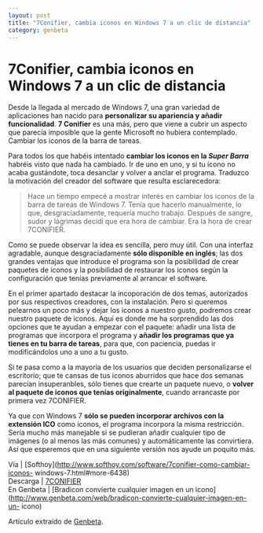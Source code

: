 ```yaml
---
layout: post
title: "7Conifier, cambia iconos en Windows 7 a un clic de distancia"
category: genbeta
---
```


# 7Conifier, cambia iconos en Windows 7 a un clic de distancia


Desde la llegada al mercado de Windows 7, una gran variedad de aplicaciones
han nacido para **personalizar su apariencia y añadir funcionalidad**. **7
Conifier** es una más, pero que viene a cubrir un aspecto que parecía
imposible que la gente Microsoft no hubiera contemplado. Cambiar los iconos de
la barra de tareas.

Para todos los que habéis intentado **cambiar los iconos en la _Super Barra_**
habréis visto que nada ha cambiado. Ir de uno en uno, y si tu icono no acaba
gustándote, toca desanclar y volver a anclar el programa. Traduzco la
motivación del creador del software que resulta esclarecedora:

> Hace un tiempo empecé a mostrar interés en cambiar los iconos de la barra de
tareas de Windows 7. Tenía que hacerlo manualmente, lo que, desgraciadamente,
requería mucho trabajo. Después de sangre, sudor y lágrimas decidí que era
hora de cambiar. Era la hora de crear 7CONIFIER.

  
Como se puede observar la idea es sencilla, pero muy útil. Con una interfaz
agradable, aunque desgraciadamente **sólo disponible en inglés**; las dos
grandes ventajas que introduce el programa son la posibilidad de crear
paquetes de iconos y la posibilidad de restaurar los iconos según la
configuración que tenías previamente al arrancar el software.

En el primer apartado destacar la incoporación de dos temas, autorizados por
sus respectivos creadores, con la instalación. Pero si queremos pelearnos un
poco más y dejar los iconos a nuestro gusto, podremos crear nuestro paquete de
iconos. Aquí es donde me ha sorprendido las dos opciones que te ayudan a
empezar con el paquete: añadir una lista de programas que incorpora el
programa y **añadir los programas que ya tienes en tu barra de tareas**, para
que, con paciencia, puedas ir modificándolos uno a uno a tu gusto.

Si te pasa como a la mayoría de los usuarios que deciden personalizarse el
escritorio; que te cansas de tus iconos aburridos que hace dos semanas
parecían insuperanbles, sólo tienes que crearte un paquete nuevo, o **volver
al paquete de iconos que tenías originalmente**, cuando arrancaste por primera
vez 7CONIFIER.

Ya que con Windows 7 **sólo se pueden incorporar archivos con la extensión
ICO** como iconos, el programa incorpora la misma restricción. Sería mucho más
manejable si se pudieran añadir cualquier tipo de imágenes (o al menos las más
comunes) y automáticamente las convirtiera. Así que esperemos que en una
siguiente versión nos ayude un poquito más.

Vía | [Softhoy](http://www.softhoy.com/software/7conifier-como-cambiar-iconos-
windows-7.html#more-6438)  
Descarga |
[7CONIFIER](http://browse.deviantart.com/customization/skins/#/d2xsha2)  
En Genbeta | [Bradicon convierte cualquier imagen en un
icono](http://www.genbeta.com/web/bradicon-convierte-cualquier-imagen-en-un-
icono)

Artículo extraído de [Genbeta](http://www.genbeta.com).